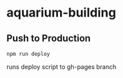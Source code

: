 # aquarium-building
 
## Push to Production

`npm run deploy`

runs deploy script to gh-pages branch